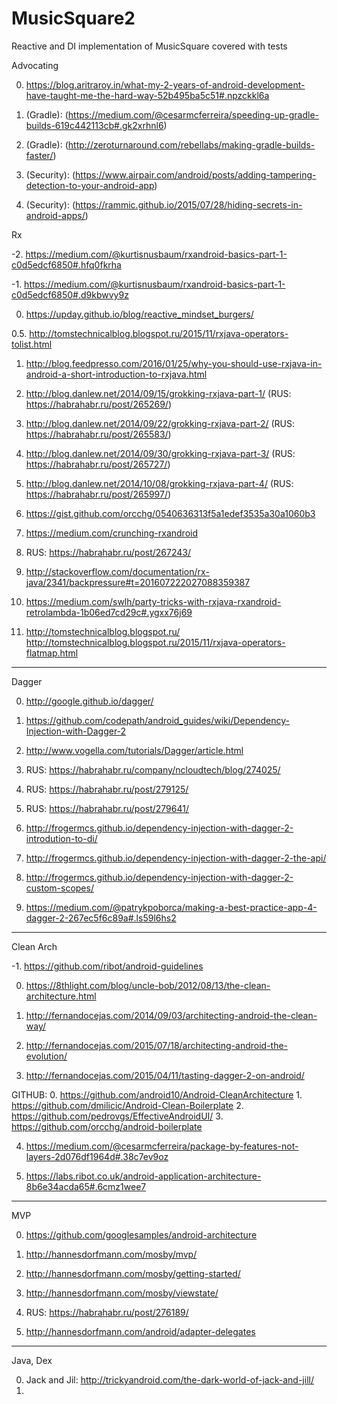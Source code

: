 # MusicSquare2
Reactive and DI implementation of MusicSquare covered with tests


Advocating

0. https://blog.aritraroy.in/what-my-2-years-of-android-development-have-taught-me-the-hard-way-52b495ba5c51#.npzckkl6a

1. (Gradle): (https://medium.com/@cesarmcferreira/speeding-up-gradle-builds-619c442113cb#.gk2xrhnl6)

2. (Gradle): (http://zeroturnaround.com/rebellabs/making-gradle-builds-faster/)

3. (Security): (https://www.airpair.com/android/posts/adding-tampering-detection-to-your-android-app)

4. (Security): (https://rammic.github.io/2015/07/28/hiding-secrets-in-android-apps/)


Rx

-2. https://medium.com/@kurtisnusbaum/rxandroid-basics-part-1-c0d5edcf6850#.hfq0fkrha

-1. https://medium.com/@kurtisnusbaum/rxandroid-basics-part-1-c0d5edcf6850#.d9kbwvy9z

0. https://upday.github.io/blog/reactive_mindset_burgers/

0.5. http://tomstechnicalblog.blogspot.ru/2015/11/rxjava-operators-tolist.html

1. http://blog.feedpresso.com/2016/01/25/why-you-should-use-rxjava-in-android-a-short-introduction-to-rxjava.html

2. http://blog.danlew.net/2014/09/15/grokking-rxjava-part-1/
   (RUS: https://habrahabr.ru/post/265269/)

3. http://blog.danlew.net/2014/09/22/grokking-rxjava-part-2/
   (RUS: https://habrahabr.ru/post/265583/)

4. http://blog.danlew.net/2014/09/30/grokking-rxjava-part-3/
   (RUS: https://habrahabr.ru/post/265727/)

5. http://blog.danlew.net/2014/10/08/grokking-rxjava-part-4/
   (RUS: https://habrahabr.ru/post/265997/)

6. https://gist.github.com/orcchg/0540636313f5a1edef3535a30a1060b3

7. https://medium.com/crunching-rxandroid

8. RUS: https://habrahabr.ru/post/267243/

9. http://stackoverflow.com/documentation/rx-java/2341/backpressure#t=201607222027088359387

10. https://medium.com/swlh/party-tricks-with-rxjava-rxandroid-retrolambda-1b06ed7cd29c#.ygxx76j69

11. http://tomstechnicalblog.blogspot.ru/
    http://tomstechnicalblog.blogspot.ru/2015/11/rxjava-operators-flatmap.html


-----------------------------
Dagger

0. http://google.github.io/dagger/

1. https://github.com/codepath/android_guides/wiki/Dependency-Injection-with-Dagger-2

2. http://www.vogella.com/tutorials/Dagger/article.html

3. RUS: https://habrahabr.ru/company/ncloudtech/blog/274025/

4. RUS: https://habrahabr.ru/post/279125/

5. RUS: https://habrahabr.ru/post/279641/

6. http://frogermcs.github.io/dependency-injection-with-dagger-2-introdution-to-di/

7. http://frogermcs.github.io/dependency-injection-with-dagger-2-the-api/

8. http://frogermcs.github.io/dependency-injection-with-dagger-2-custom-scopes/

9. https://medium.com/@patrykpoborca/making-a-best-practice-app-4-dagger-2-267ec5f6c89a#.ls59l6hs2


-----------------------------
Clean Arch

-1. https://github.com/ribot/android-guidelines

0. https://8thlight.com/blog/uncle-bob/2012/08/13/the-clean-architecture.html

1. http://fernandocejas.com/2014/09/03/architecting-android-the-clean-way/

2. http://fernandocejas.com/2015/07/18/architecting-android-the-evolution/

3. http://fernandocejas.com/2015/04/11/tasting-dagger-2-on-android/

GITHUB: 0. https://github.com/android10/Android-CleanArchitecture
	1. https://github.com/dmilicic/Android-Clean-Boilerplate
	2. https://github.com/pedrovgs/EffectiveAndroidUI/
        3. https://github.com/orcchg/android-boilerplate

4. https://medium.com/@cesarmcferreira/package-by-features-not-layers-2d076df1964d#.38c7ev9oz

5. https://labs.ribot.co.uk/android-application-architecture-8b6e34acda65#.6cmz1wee7


-----------------------------
MVP

0. https://github.com/googlesamples/android-architecture

1. http://hannesdorfmann.com/mosby/mvp/

2. http://hannesdorfmann.com/mosby/getting-started/

3. http://hannesdorfmann.com/mosby/viewstate/

4. RUS: https://habrahabr.ru/post/276189/

5. http://hannesdorfmann.com/android/adapter-delegates


-----------------------------
Java, Dex

0. Jack and Jil:  http://trickyandroid.com/the-dark-world-of-jack-and-jill/
1. 

